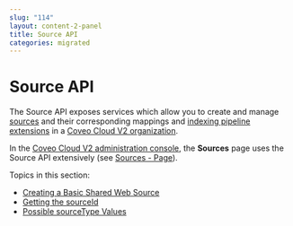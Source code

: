 ```yaml
---
slug: "114"
layout: content-2-panel
title: Source API
categories: migrated
---
```


# Source API

The Source API exposes services which allow you to create and manage [sources](Glossary_37585054.html#Glossary-Source) and their corresponding mappings and [indexing pipeline extensions](Glossary_37585054.html#Glossary-IndexingPipelineExtension) in a [Coveo Cloud V2 organization](Glossary_37585054.html#Glossary-CoveoCloudV2Organization).

In the [Coveo Cloud V2 administration console](Glossary_37585054.html#Glossary-CoveoCloudV2AdministrationConsole), the **Sources** page uses the Source API extensively (see [Sources - Page](http://www.coveo.com/go?dest=cloudhelp&lcid=9&context=256)).

Topics in this section:

-   [Creating a Basic Shared Web Source](Creating_a_Basic_Shared_Web_Source)
-   [Getting the sourceId](Getting_the_sourceId)
-   [Possible sourceType Values](Possible_sourceType_Values)

